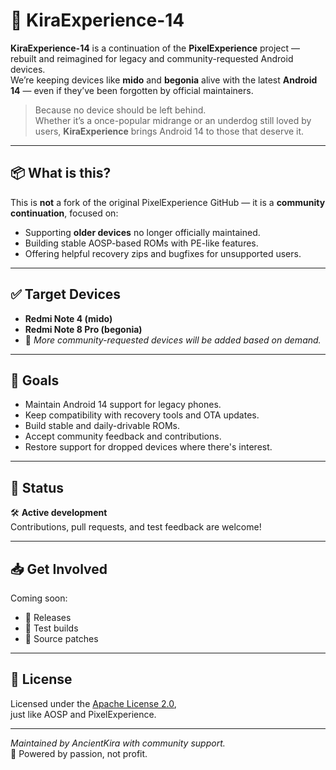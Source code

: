 # 📱 KiraExperience-14

**KiraExperience-14** is a continuation of the **PixelExperience** project — rebuilt and reimagined for legacy and community-requested Android devices.  
We’re keeping devices like **mido** and **begonia** alive with the latest **Android 14** — even if they’ve been forgotten by official maintainers.

> Because no device should be left behind.  
> Whether it’s a once-popular midrange or an underdog still loved by users, **KiraExperience** brings Android 14 to those that deserve it.

---

## 📦 What is this?

This is **not** a fork of the original PixelExperience GitHub — it is a **community continuation**, focused on:

- Supporting **older devices** no longer officially maintained.
- Building stable AOSP-based ROMs with PE-like features.
- Offering helpful recovery zips and bugfixes for unsupported users.

---

## ✅ Target Devices

- **Redmi Note 4 (mido)**  
- **Redmi Note 8 Pro (begonia)**  
- 💬 *More community-requested devices will be added based on demand.*

---

## 🧪 Goals

- Maintain Android 14 support for legacy phones.
- Keep compatibility with recovery tools and OTA updates.
- Build stable and daily-drivable ROMs.
- Accept community feedback and contributions.
- Restore support for dropped devices where there's interest.

---

## 🚀 Status

🛠️ **Active development**  
Contributions, pull requests, and test feedback are welcome!

---

## 📥 Get Involved

Coming soon:

- 📁 Releases
- 🔧 Test builds
- 🧩 Source patches

---

## 📝 License

Licensed under the [Apache License 2.0](https://www.apache.org/licenses/LICENSE-2.0),  
just like AOSP and PixelExperience.

---

*Maintained by AncientKira with community support.*  
💖 Powered by passion, not profit.
